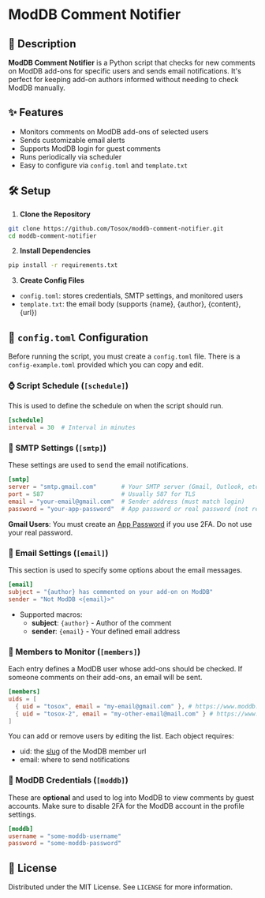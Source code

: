 # ModDB Comment Notifier

## 📜 Description

**ModDB Comment Notifier** is a Python script that checks for new comments on ModDB add-ons for specific users and sends email notifications. It's perfect for keeping add-on authors informed without needing to check ModDB manually.

## ✨ Features

* Monitors comments on ModDB add-ons of selected users
* Sends customizable email alerts
* Supports ModDB login for guest comments
* Runs periodically via scheduler
* Easy to configure via `config.toml` and `template.txt`

## 🛠️ Setup

1. **Clone the Repository**

```bash
git clone https://github.com/Tosox/moddb-comment-notifier.git
cd moddb-comment-notifier
```

2. **Install Dependencies**

```bash
pip install -r requirements.txt
```

3. **Create Config Files**

* `config.toml`: stores credentials, SMTP settings, and monitored users
* `template.txt`: the email body (supports {name}, {author}, {content}, {url})

## 📁 `config.toml` Configuration

Before running the script, you must create a `config.toml` file. There is a `config-example.toml` provided which you can copy and edit.

### ⌚ Script Schedule (`[schedule]`)

This is used to define the schedule on when the script should run.

```toml
[schedule]
interval = 30  # Interval in minutes
```

### 🧩 SMTP Settings (`[smtp]`)

These settings are used to send the email notifications.

```toml
[smtp]
server = "smtp.gmail.com"       # Your SMTP server (Gmail, Outlook, etc.)
port = 587                      # Usually 587 for TLS
email = "your-email@gmail.com"  # Sender address (must match login)
password = "your-app-password"  # App password or real password (not recommended)
```

**Gmail Users**: You must create an [App Password](https://support.google.com/accounts/answer/185833?hl=en) if you use 2FA. Do not use your real password.

### 📨 Email Settings (`[email]`)

This section is used to specify some options about the email messages.

```toml
[email]
subject = "{author} has commented on your add-on on ModDB"
sender = "Not ModDB <{email}>"
```

* Supported macros:
  * **subject**: `{author}` - Author of the comment
  * **sender**: `{email}` - Your defined email address

### 👤 Members to Monitor (`[members]`)

Each entry defines a ModDB user whose add-ons should be checked. If someone comments on their add-ons, an email will be sent.

```toml
[members]
uids = [
  { uid = "tosox", email = "my-email@gmail.com" }, # https://www.moddb.com/members/tosox
  { uid = "tosox-2", email = "my-other-email@mail.com" } # https://www.moddb.com/members/tosox-2
]
```

You can add or remove users by editing the list.
Each object requires:
* uid: the [slug](https://www.seobility.net/en/wiki/URL_Slug) of the ModDB member url
* email: where to send notifications

### 🔐 ModDB Credentials (`[moddb]`)

These are **optional** and used to log into ModDB to view comments by guest accounts. Make sure to disable 2FA for the ModDB account in the profile settings.

```toml
[moddb]
username = "some-moddb-username"
password = "some-moddb-password"
```

## 📄 License

Distributed under the MIT License. See `LICENSE` for more information.
